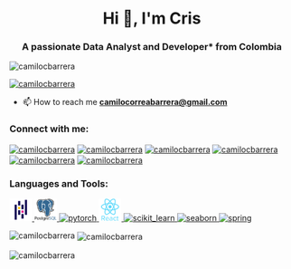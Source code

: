 <h1 align="center">Hi 👋, I'm Cris</h1>
<h3 align="center">A passionate Data Analyst and Developer* from Colombia</h3>

<p align="left"> <img src="https://komarev.com/ghpvc/?username=camilocbarrera&label=Profile%20views&color=0e75b6&style=flat" alt="camilocbarrera" /> </p>


<p align="left"> <a href="https://twitter.com/camilocbarrera" target="blank"><img src="https://img.shields.io/twitter/follow/camilocbarrera?logo=twitter&style=for-the-badge" alt="camilocbarrera" /></a> </p>



- 📫 How to reach me **camilocorreabarrera@gmail.com**

<h3 align="left">Connect with me:</h3>
<p align="left">
<a href="https://twitter.com/camilocbarrera" target="blank"><img align="center" src="https://raw.githubusercontent.com/rahuldkjain/github-profile-readme-generator/master/src/images/icons/Social/twitter.svg" alt="camilocbarrera" height="30" width="40" /></a>
<a href="https://linkedin.com/in/cristiancamilocorrea" target="blank"><img align="center" src="https://raw.githubusercontent.com/rahuldkjain/github-profile-readme-generator/master/src/images/icons/Social/linked-in-alt.svg" alt="camilocbarrera" height="30" width="40" /></a>
<a href="https://kaggle.com/camilocbarrera" target="blank"><img align="center" src="https://raw.githubusercontent.com/rahuldkjain/github-profile-readme-generator/master/src/images/icons/Social/kaggle.svg" alt="camilocbarrera" height="30" width="40" /></a>
<a href="https://instagram.com/camilocbarrera" target="blank"><img align="center" src="https://raw.githubusercontent.com/rahuldkjain/github-profile-readme-generator/master/src/images/icons/Social/instagram.svg" alt="camilocbarrera" height="30" width="40" /></a>
<a href="https://medium.com/camilocbarrera" target="blank"><img align="center" src="https://raw.githubusercontent.com/rahuldkjain/github-profile-readme-generator/master/src/images/icons/Social/medium.svg" alt="camilocbarrera" height="30" width="40" /></a>
<a href="https://www.hackerrank.com/camilocbarrera" target="blank"><img align="center" src="https://raw.githubusercontent.com/rahuldkjain/github-profile-readme-generator/master/src/images/icons/Social/hackerrank.svg" alt="camilocbarrera" height="30" width="40" /></a>
</p>

<h3 align="left">Languages and Tools:</h3>

<p align="left"> <a href="https://www.mongodb.com/" target="_blank" rel="noreferrer">
 </a> <a href="https://pandas.pydata.org/" target="_blank" rel="noreferrer"> <img src="https://raw.githubusercontent.com/devicons/devicon/2ae2a900d2f041da66e950e4d48052658d850630/icons/pandas/pandas-original.svg" alt="pandas" width="40" height="40"/> </a> <a href="https://www.postgresql.org" target="_blank" rel="noreferrer"> <img src="https://raw.githubusercontent.com/devicons/devicon/master/icons/postgresql/postgresql-original-wordmark.svg" alt="postgresql" width="40" height="40"/> </a> <a href="https://pytorch.org/" target="_blank" rel="noreferrer"> <img src="https://www.vectorlogo.zone/logos/pytorch/pytorch-icon.svg" alt="pytorch" width="40" height="40"/> </a> <a href="https://reactjs.org/" target="_blank" rel="noreferrer"> <img src="https://raw.githubusercontent.com/devicons/devicon/master/icons/react/react-original-wordmark.svg" alt="react" width="40" height="40"/> </a> <a href="https://scikit-learn.org/" target="_blank" rel="noreferrer"> <img src="https://upload.wikimedia.org/wikipedia/commons/0/05/Scikit_learn_logo_small.svg" alt="scikit_learn" width="40" height="40"/> </a> <a href="https://seaborn.pydata.org/" target="_blank" rel="noreferrer"> <img src="https://seaborn.pydata.org/_images/logo-mark-lightbg.svg" alt="seaborn" width="40" height="40"/> </a> <a href="https://spring.io/" target="_blank" rel="noreferrer"> <img src="https://www.vectorlogo.zone/logos/springio/springio-icon.svg" alt="spring" width="40" height="40"/> </a> </p>

<p><img align="left" src="https://github-readme-stats.vercel.app/api/top-langs?username=camilocbarrera&show_icons=true&locale=en&layout=compact" alt="camilocbarrera" /></p>

<p>&nbsp;<img align="center" src="https://github-readme-stats.vercel.app/api?username=camilocbarrera&show_icons=true&locale=en" alt="camilocbarrera" /></p>

<p><img align="center" src="https://github-readme-streak-stats.herokuapp.com/?user=camilocbarrera&" alt="camilocbarrera" /></p>
